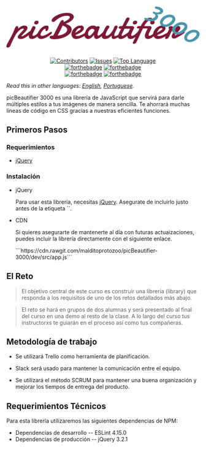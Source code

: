 <h1 align="center"><img src="logo-vector.svg" style=""></h1>

<p align="center">
<a href="https://shields.io/"><img src="https://img.shields.io/github/contributors/malditoprotozoo/picBeautifier-3000.svg?style=for-the-badge" alt="Contributors" height="30px"></a> <a href="https://shields.io/"><img src="https://img.shields.io/github/issues/malditoprotozoo/picBeautifier-3000.svg?style=for-the-badge" alt="Issues" height="30px"></a> <a href="https://shields.io/"><img src="https://img.shields.io/github/languages/top/malditoprotozoo/picBeautifier-3000.svg?style=for-the-badge" alt="Top Language" height="30px"></a>
<br>
<a href="http://forthebadge.com"><img src="http://forthebadge.com/images/badges/uses-badges.svg" alt="forthebadge" height="30px"></a> <a href="http://forthebadge.com"><img src="http://forthebadge.com/images/badges/built-with-resentment.svg" alt="forthebadge" height="30px"></a><br>
<a href="http://forthebadge.com"><img src="http://forthebadge.com/images/badges/powered-by-electricity.svg" alt="forthebadge" height="30px"></a> <a href="http://forthebadge.com"><img src="http://forthebadge.com/images/badges/uses-js.svg" alt="forthebadge" height="30px"></a>
</p>

_Read this in other languages: [English](readme.en.md), [Portuguese](readme.br.md)._

picBeautifier 3000 es una librería de JavaScript que servirá para darle múltiples estilos a tus imágenes de manera sencilla. Te ahorrará muchas líneas de código en CSS gracias a nuestras eficientes funciones.

## Primeros Pasos

### Requerimientos

* [jQuery](https://jquery.com/download/)

### Instalación

<ul>
  <li>jQuery</li>
  <p>Para usar esta librería, necesitas <a href="https://jquery.com/download/">jQuery</a>. Asegurate de incluirlo justo antes de la etiqueta `</body>`.</p>
  <li>CDN</li>
  <p>Si quieres asegurarte de mantenerte al día con futuras actuaizaciones, puedes incluir la librería directamente con el siguiente enlace.</p>
  ```https://cdn.rawgit.com/malditoprotozoo/picBeautifier-3000/dev/src/app.js```
</ul>

## El Reto

> El objetivo central de este curso es construir una librería (library) que responda a los requisitos de uno de los retos detallados más abajo.

> El reto se hará en grupos de dos alumnas y será presentado al final del curso en una demo al resto de la clase. A lo largo del curso tus instructorxs te guiarán en el proceso así como tus compañeras.

## Metodología de trabajo

* Se utilizará Trello como herramienta de planificación.

* Slack será usado para mantener la comunicación entre el equipo.

* Se utilizará el método SCRUM para mantener una buena organización y mejorar los tiempos de entrega del producto.

## Requerimientos Técnicos
Para esta librería utilizaremos las siguientes dependencias de NPM:

* Dependencias de desarrollo
 -- ESLint 4.15.0
* Dependencias de producción
 -- jQuery 3.2.1
